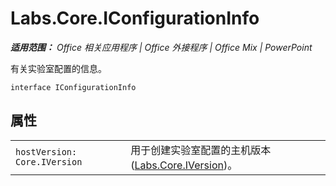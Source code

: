 ﻿
# Labs.Core.IConfigurationInfo

 _**适用范围：** Office 相关应用程序 | Office 外接程序 | Office Mix | PowerPoint_

有关实验室配置的信息。

```
interface IConfigurationInfo
```


## 属性


|||
|:-----|:-----|
| `hostVersion: Core.IVersion`|用于创建实验室配置的主机版本 ([Labs.Core.IVersion](../../reference/office-mix/labs.core.iversion.md))。|
